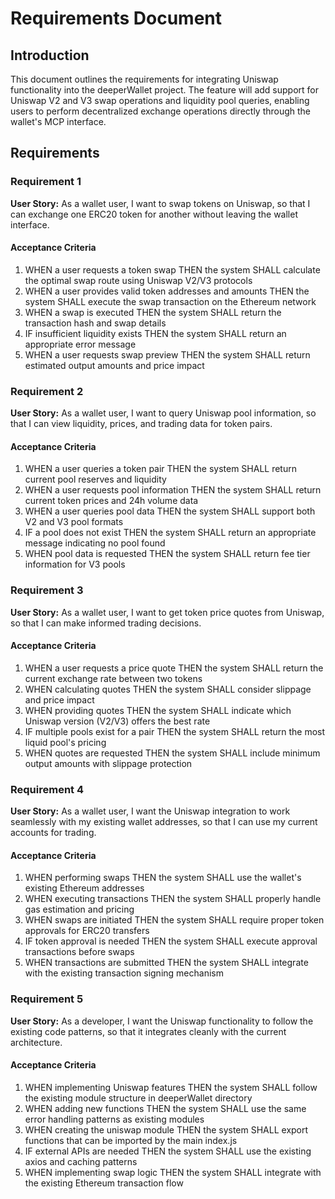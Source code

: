 # Requirements Document

## Introduction

This document outlines the requirements for integrating Uniswap functionality into the deeperWallet project. The feature will add support for Uniswap V2 and V3 swap operations and liquidity pool queries, enabling users to perform decentralized exchange operations directly through the wallet's MCP interface.

## Requirements

### Requirement 1

**User Story:** As a wallet user, I want to swap tokens on Uniswap, so that I can exchange one ERC20 token for another without leaving the wallet interface.

#### Acceptance Criteria

1. WHEN a user requests a token swap THEN the system SHALL calculate the optimal swap route using Uniswap V2/V3 protocols
2. WHEN a user provides valid token addresses and amounts THEN the system SHALL execute the swap transaction on the Ethereum network
3. WHEN a swap is executed THEN the system SHALL return the transaction hash and swap details
4. IF insufficient liquidity exists THEN the system SHALL return an appropriate error message
5. WHEN a user requests swap preview THEN the system SHALL return estimated output amounts and price impact

### Requirement 2

**User Story:** As a wallet user, I want to query Uniswap pool information, so that I can view liquidity, prices, and trading data for token pairs.

#### Acceptance Criteria

1. WHEN a user queries a token pair THEN the system SHALL return current pool reserves and liquidity
2. WHEN a user requests pool information THEN the system SHALL return current token prices and 24h volume data
3. WHEN a user queries pool data THEN the system SHALL support both V2 and V3 pool formats
4. IF a pool does not exist THEN the system SHALL return an appropriate message indicating no pool found
5. WHEN pool data is requested THEN the system SHALL return fee tier information for V3 pools

### Requirement 3

**User Story:** As a wallet user, I want to get token price quotes from Uniswap, so that I can make informed trading decisions.

#### Acceptance Criteria

1. WHEN a user requests a price quote THEN the system SHALL return the current exchange rate between two tokens
2. WHEN calculating quotes THEN the system SHALL consider slippage and price impact
3. WHEN providing quotes THEN the system SHALL indicate which Uniswap version (V2/V3) offers the best rate
4. IF multiple pools exist for a pair THEN the system SHALL return the most liquid pool's pricing
5. WHEN quotes are requested THEN the system SHALL include minimum output amounts with slippage protection

### Requirement 4

**User Story:** As a wallet user, I want the Uniswap integration to work seamlessly with my existing wallet addresses, so that I can use my current accounts for trading.

#### Acceptance Criteria

1. WHEN performing swaps THEN the system SHALL use the wallet's existing Ethereum addresses
2. WHEN executing transactions THEN the system SHALL properly handle gas estimation and pricing
3. WHEN swaps are initiated THEN the system SHALL require proper token approvals for ERC20 transfers
4. IF token approval is needed THEN the system SHALL execute approval transactions before swaps
5. WHEN transactions are submitted THEN the system SHALL integrate with the existing transaction signing mechanism

### Requirement 5

**User Story:** As a developer, I want the Uniswap functionality to follow the existing code patterns, so that it integrates cleanly with the current architecture.

#### Acceptance Criteria

1. WHEN implementing Uniswap features THEN the system SHALL follow the existing module structure in deeperWallet directory
2. WHEN adding new functions THEN the system SHALL use the same error handling patterns as existing modules
3. WHEN creating the uniswap module THEN the system SHALL export functions that can be imported by the main index.js
4. IF external APIs are needed THEN the system SHALL use the existing axios and caching patterns
5. WHEN implementing swap logic THEN the system SHALL integrate with the existing Ethereum transaction flow